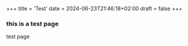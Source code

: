 +++
title = 'Test'
date = 2024-06-23T21:46:18+02:00
draft = false
+++

### this is a test page

test page
